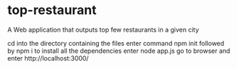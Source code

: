 # top-restaurant
A Web application that outputs top few restaurants in a given city

cd into the directory containing the files
enter command npm init
followed by npm i to install all the dependencies
enter node app.js 
go to browser and enter http://localhost:3000/

